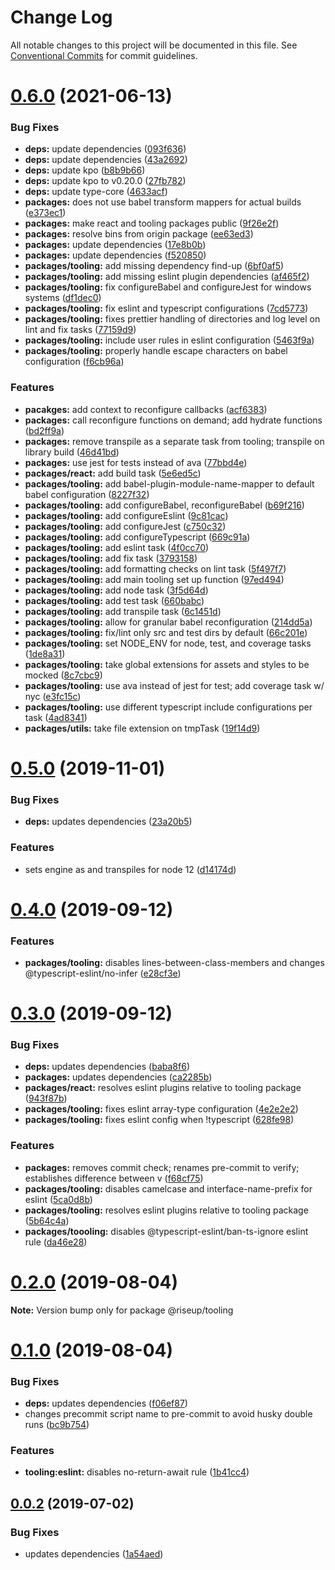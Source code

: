 # Change Log

All notable changes to this project will be documented in this file.
See [Conventional Commits](https://conventionalcommits.org) for commit guidelines.

# [0.6.0](https://github.com/rafamel/riseup/compare/v0.5.0...v0.6.0) (2021-06-13)


### Bug Fixes

* **deps:** update dependencies ([093f636](https://github.com/rafamel/riseup/commit/093f6369aa90d2f9d22e4b9f16121bf7141abd61))
* **deps:** update dependencies ([43a2692](https://github.com/rafamel/riseup/commit/43a2692fc36e278d1adc952a01c264cf02c8995c))
* **deps:** update kpo ([b8b9b66](https://github.com/rafamel/riseup/commit/b8b9b66aed7fe8e113fe8047e3528df1515853dc))
* **deps:** update kpo to v0.20.0 ([27fb782](https://github.com/rafamel/riseup/commit/27fb7827a67ba2e8c3bcc0ad9c517774faaa1cf3))
* **deps:** update type-core ([4633acf](https://github.com/rafamel/riseup/commit/4633acf1fc9eec966f1a4d402e1b9cee1a0c0bab))
* **packages:** does not use babel transform mappers for actual builds ([e373ec1](https://github.com/rafamel/riseup/commit/e373ec1a14cb4cd2d5c8d9795772f9c718fbfc01))
* **packages:** make react and tooling packages public ([9f26e2f](https://github.com/rafamel/riseup/commit/9f26e2f8e5f978444420531dba53b1810a8531f6))
* **packages:** resolve bins from origin package ([ee63ed3](https://github.com/rafamel/riseup/commit/ee63ed30eb79d915481a56844bdf0f8a1549bb3d))
* **packages:** update dependencies ([17e8b0b](https://github.com/rafamel/riseup/commit/17e8b0be83bb857e038b8298b5bd5e584c4f5bba))
* **packages:** update dependencies ([f520850](https://github.com/rafamel/riseup/commit/f520850d78b7889d3bf1b2020973430b6c914ccd))
* **packages/tooling:** add missing dependency find-up ([6bf0af5](https://github.com/rafamel/riseup/commit/6bf0af5054805486ea81ab965dc412d42f2e5705))
* **packages/tooling:** add missing eslint plugin dependencies ([af465f2](https://github.com/rafamel/riseup/commit/af465f213ef74efa8dd1a74f555329ad95fcdcd2))
* **packages/tooling:** fix configureBabel and configureJest for windows systems ([df1dec0](https://github.com/rafamel/riseup/commit/df1dec0736af8d88a907af854cd2e51bd08b08fa))
* **packages/tooling:** fix eslint and typescript configurations ([7cd5773](https://github.com/rafamel/riseup/commit/7cd577394f97dc8b6ed1dc18530ed42da9da27c5))
* **packages/tooling:** fixes prettier handling of directories and log level on lint and fix tasks ([77159d9](https://github.com/rafamel/riseup/commit/77159d9694defc7b1a2fb665ed04527ffcb94d77))
* **packages/tooling:** include user rules in eslint configuration ([5463f9a](https://github.com/rafamel/riseup/commit/5463f9aa36bdc1c8bc56ee1151e523c367723a8a))
* **packages/tooling:** properly handle escape characters on babel configuration ([f6cb96a](https://github.com/rafamel/riseup/commit/f6cb96aaec9d114034414cd45af2235706db4933))


### Features

* **pacakges:** add context to reconfigure callbacks ([acf6383](https://github.com/rafamel/riseup/commit/acf638387cf02ac00d5d394d7da5933d48477779))
* **packages:** call reconfigure functions on demand; add hydrate functions ([bd2ff9a](https://github.com/rafamel/riseup/commit/bd2ff9ac59b8f1ab7becb4daa67c7528417071ab))
* **packages:** remove transpile as a separate task from tooling; transpile on library build ([46d41bd](https://github.com/rafamel/riseup/commit/46d41bd8660bf111126170c1846eb87bf8f30e37))
* **packages:** use jest for tests instead of ava ([77bbd4e](https://github.com/rafamel/riseup/commit/77bbd4e4df4d96109d6a4bd0cb6cd4b82cefc97e))
* **packages/react:** add build task ([5e6ed5c](https://github.com/rafamel/riseup/commit/5e6ed5c256ec428ba00254e401114a30db7ed14c))
* **packages/tooling:** add babel-plugin-module-name-mapper to default babel configuration ([8227f32](https://github.com/rafamel/riseup/commit/8227f32982e7370f5c185e02f431c4f713562569))
* **packages/tooling:** add configureBabel, reconfigureBabel ([b69f216](https://github.com/rafamel/riseup/commit/b69f21656a454f6cea06a4fba5f3e12eea5be224))
* **packages/tooling:** add configureEslint ([9c81cac](https://github.com/rafamel/riseup/commit/9c81cace404d1ffc4277039c3483741b3353371f))
* **packages/tooling:** add configureJest ([c750c32](https://github.com/rafamel/riseup/commit/c750c3217efede4d643e6dd4528b4f6677f11da3))
* **packages/tooling:** add configureTypescript ([669c91a](https://github.com/rafamel/riseup/commit/669c91afdb15f83ea44991970130a3a97a04205d))
* **packages/tooling:** add eslint task ([4f0cc70](https://github.com/rafamel/riseup/commit/4f0cc7094820cb547d6b1601a36419fd404a7348))
* **packages/tooling:** add fix task ([3793158](https://github.com/rafamel/riseup/commit/37931588636eee86c4e5ff117341ecac4041a32f))
* **packages/tooling:** add formatting checks on lint task ([5f497f7](https://github.com/rafamel/riseup/commit/5f497f773e6ca1427726349a22cf642c4ccc7928))
* **packages/tooling:** add main tooling set up function ([97ed494](https://github.com/rafamel/riseup/commit/97ed494c843bd41c3f2e85b102195c17de7c8841))
* **packages/tooling:** add node task ([3f5d64d](https://github.com/rafamel/riseup/commit/3f5d64dfb20e35c130c64190cc0eaea55e51fd03))
* **packages/tooling:** add test task ([660babc](https://github.com/rafamel/riseup/commit/660babc74ef9588f998bf53361ab715dabeeb6d5))
* **packages/tooling:** add transpile task ([6c1451d](https://github.com/rafamel/riseup/commit/6c1451d75124570f99d132ff427198ba1e984efd))
* **packages/tooling:** allow for granular babel reconfiguration ([214dd5a](https://github.com/rafamel/riseup/commit/214dd5a19cc366625a08b35c9274c24550f17d52))
* **packages/tooling:** fix/lint only src and test dirs by default ([66c201e](https://github.com/rafamel/riseup/commit/66c201e8cc27d863029fcf1f7efab7e84464bc4f))
* **packages/tooling:** set NODE_ENV for node, test, and coverage tasks ([1de8a31](https://github.com/rafamel/riseup/commit/1de8a319dc5b0f1999e3d2bf9701c4fad08be733))
* **packages/tooling:** take global extensions for assets and styles to be mocked ([8c7cbc9](https://github.com/rafamel/riseup/commit/8c7cbc94fe2d84f183246c1d61c7a9d34d7d5445))
* **packages/tooling:** use ava instead of jest for test; add coverage task w/ nyc ([e3fc15c](https://github.com/rafamel/riseup/commit/e3fc15c14f10831dcacbbfa6c8d610b1c98f28c7))
* **packages/tooling:** use different typescript include configurations per task ([4ad8341](https://github.com/rafamel/riseup/commit/4ad834189b3317a7ee4bce8ac1564fb37ad158c5))
* **packages/utils:** take file extension on tmpTask ([19f14d9](https://github.com/rafamel/riseup/commit/19f14d957fe24de22f0078bf0abf72b536fc0105))





# [0.5.0](https://github.com/rafamel/riseup/compare/v0.4.0...v0.5.0) (2019-11-01)


### Bug Fixes

* **deps:** updates dependencies ([23a20b5](https://github.com/rafamel/riseup/commit/23a20b597feea8e75c7c87e9e51f6863be075da5))


### Features

* sets engine as and transpiles for node 12 ([d14174d](https://github.com/rafamel/riseup/commit/d14174d9d1fc890cc4fb68c9bf04c3a84a38c2ed))





# [0.4.0](https://github.com/rafamel/riseup/compare/v0.3.0...v0.4.0) (2019-09-12)


### Features

* **packages/tooling:** disables lines-between-class-members and changes @typescript-eslint/no-infer ([e28cf3e](https://github.com/rafamel/riseup/commit/e28cf3e))





# [0.3.0](https://github.com/rafamel/riseup/compare/v0.2.0...v0.3.0) (2019-09-12)


### Bug Fixes

* **deps:** updates dependencies ([baba8f6](https://github.com/rafamel/riseup/commit/baba8f6))
* **packages:** updates dependencies ([ca2285b](https://github.com/rafamel/riseup/commit/ca2285b))
* **packages/react:** resolves eslint plugins relative to tooling package ([943f87b](https://github.com/rafamel/riseup/commit/943f87b))
* **packages/tooling:** fixes eslint array-type configuration ([4e2e2e2](https://github.com/rafamel/riseup/commit/4e2e2e2))
* **packages/tooling:** fixes eslint config when !typescript ([628fe98](https://github.com/rafamel/riseup/commit/628fe98))


### Features

* **packages:** removes commit check; renames pre-commit to verify; establishes difference between v ([f68cf75](https://github.com/rafamel/riseup/commit/f68cf75))
* **packages/tooling:** disables camelcase and interface-name-prefix for eslint ([5ca0d8b](https://github.com/rafamel/riseup/commit/5ca0d8b))
* **packages/tooling:** resolves eslint plugins relative to tooling package ([5b64c4a](https://github.com/rafamel/riseup/commit/5b64c4a))
* **packages/toooling:** disables @typescript-eslint/ban-ts-ignore eslint rule ([da46e28](https://github.com/rafamel/riseup/commit/da46e28))





# [0.2.0](https://github.com/rafamel/riseup/compare/v0.1.0...v0.2.0) (2019-08-04)

**Note:** Version bump only for package @riseup/tooling





# [0.1.0](https://github.com/rafamel/riseup/compare/v0.0.2...v0.1.0) (2019-08-04)


### Bug Fixes

* **deps:** updates dependencies ([f06ef87](https://github.com/rafamel/riseup/commit/f06ef87))
* changes precommit script name to pre-commit to avoid husky double runs ([bc9b754](https://github.com/rafamel/riseup/commit/bc9b754))


### Features

* **tooling:eslint:** disables no-return-await rule ([1b41cc4](https://github.com/rafamel/riseup/commit/1b41cc4))





## [0.0.2](https://github.com/rafamel/riseup/compare/v0.0.1...v0.0.2) (2019-07-02)


### Bug Fixes

* updates dependencies ([1a54aed](https://github.com/rafamel/riseup/commit/1a54aed))
